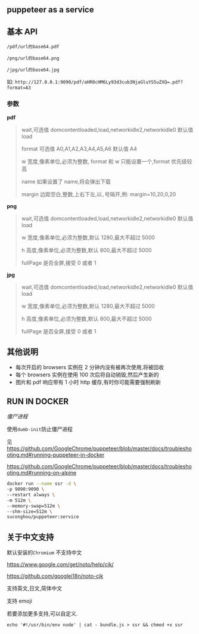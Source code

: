 ## puppeteer as a service

## 基本 API

`/pdf/url的base64.pdf`

`/png/url的base64.png`

`/jpg/url的base64.jpg`

如: `http://127.0.0.1:9090/pdf/aHR0cHM6Ly93d3cub3NjaGluYS5uZXQ=.pdf?format=A3`

### 参数

**pdf**

> wait,可选值 domcontentloaded,load,networkidle2,networkidle0 默认值 load
>
> format 可选值 A0,A1,A2,A3,A4,A5,A6 默认值 A4
>
> w 宽度,像素单位,必须为整数, format 和 w 只能设置一个,format 优先级较高
>
> name 如果设置了 name,将会弹出下载
>
> margin 边距空白,整数,上右下左,以`,`号隔开,例: margin=10,20,0,20

**png**

> wait,可选值 domcontentloaded,load,networkidle2,networkidle0 默认值 load
>
> w 宽度,像素单位,必须为整数,默认 1280,最大不超过 5000
>
> h 高度,像素单位,必须为整数,默认 800,最大不超过 5000
>
> fullPage 是否全屏,接受 0 或者 1

**jpg**

> wait,可选值 domcontentloaded,load,networkidle2,networkidle0 默认值 load
>
> w 宽度,像素单位,必须为整数,默认 1280,最大不超过 5000
>
> h 高度,像素单位,必须为整数,默认 800,最大不超过 5000
>
> fullPage 是否全屏,接受 0 或者 1

## 其他说明

-   每次开启的 browsers 实例在 2 分钟内没有被再次使用,将被回收
-   每个 browsers 实例在使用 100 次后将自动销毁,然后产生新的
-   图片和 pdf 响应带有 1 小时 http 缓存,有时你可能需要强制刷新

## RUN IN DOCKER

*僵尸进程*

使用`dumb-init`防止僵尸进程

见 https://github.com/GoogleChrome/puppeteer/blob/master/docs/troubleshooting.md#running-puppeteer-in-docker


https://github.com/GoogleChrome/puppeteer/blob/master/docs/troubleshooting.md#running-on-alpine

```bash
docker run --name ssr -d \
-p 9090:9090 \
--restart always \
-m 512m \
--memory-swap=512m \
--shm-size=512m \
suconghou/puppeteer:service
```

## 关于中文支持

默认安装的`Chromium` 不支持中文

https://www.google.com/get/noto/help/cjk/

https://github.com/googlei18n/noto-cjk


支持英文,日文,简体中文

支持 emoji

若要添加更多支持,可以自定义.


```
echo '#!/usr/bin/env node' | cat - bundle.js > ssr && chmod +x ssr
```
